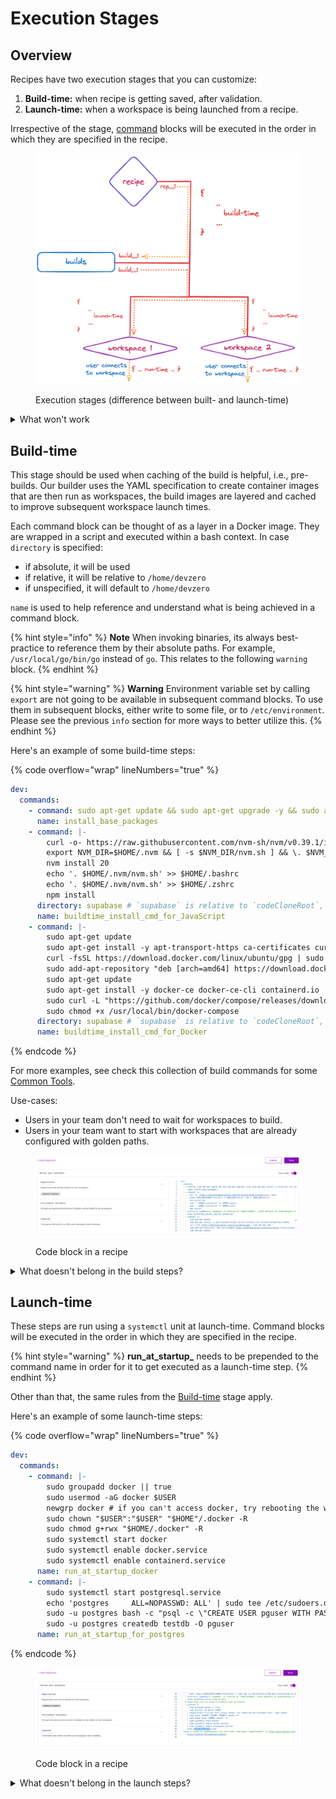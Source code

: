 # Execution Stages

## Overview

Recipes have two execution stages that you can customize:&#x20;

1. **Build-time:** when recipe is getting saved, after validation.
2. **Launch-time:** when a workspace is being launched from a recipe.

Irrespective of the stage, [command](../references/recipe-syntax.md#command) blocks will be executed in the order in which they are specified in the recipe.

<figure><img src="../.gitbook/assets/exec-stages.png" alt=""><figcaption><p>Execution stages (difference between built- and launch-time)</p></figcaption></figure>

<details>

<summary>What won't work</summary>

Anything that requires user-input to proceed. Build- and launch-time steps are executed by processes in a completely headless mode. As such, if your setup command requires user-input or needs to be attached to a TTY, it will unfortunately not work. You will see it get stuck in the logs, and the best you will be able to do is cancel that build.

**Common cases where this is true:**

* Adding `-y` for apt-get operations: `sudo apt-get install -y curl`
* Prepending apt-get operations with `DEBIAN_FRONTEND=noninteractive`: `DEBIAN_FRONTEND=noninteractive sudo apt-get install -y tzdata`

</details>

## Build-time

This stage should be used when caching of the build is helpful, i.e., pre-builds. Our builder uses the YAML specification to create container images that are then run as workspaces, the build images are layered and cached to improve subsequent workspace launch times.&#x20;

Each command block can be thought of as a layer in a Docker image. They are wrapped in a script and executed within a bash context. In case `directory` is specified:

* if absolute, it will be used
* if relative, it will be relative to `/home/devzero`
* if unspecified, it will default to `/home/devzero`

`name` is used to help reference and understand what is being achieved in a command block.

{% hint style="info" %}
**Note** When invoking binaries, its always best-practice to reference them by their absolute paths. For example, `/usr/local/go/bin/go` instead of `go`. This relates to the following `warning` block.
{% endhint %}

{% hint style="warning" %}
**Warning** Environment variable set by calling `export` are not going to be available in subsequent command blocks. To use them in subsequent blocks, either write to some file, or to `/etc/environment`. Please see the previous `info` section for more ways to better utilize this.
{% endhint %}

Here's an example of some build-time steps:

{% code overflow="wrap" lineNumbers="true" %}
```yaml
dev:
  commands:
    - command: sudo apt-get update && sudo apt-get upgrade -y && sudo apt-get install -y unzip tar curl gnupg software-properties-common zip
      name: install_base_packages
    - command: |-
        curl -o- https://raw.githubusercontent.com/nvm-sh/nvm/v0.39.1/install.sh | bash
        export NVM_DIR=$HOME/.nvm && [ -s $NVM_DIR/nvm.sh ] && \. $NVM_DIR/nvm.sh
        nvm install 20
        echo '. $HOME/.nvm/nvm.sh' >> $HOME/.bashrc
        echo '. $HOME/.nvm/nvm.sh' >> $HOME/.zshrc
        npm install
      directory: supabase # `supabase` is relative to `codeCloneRoot`, which defaults to /home/devzero if not specified
      name: buildtime_install_cmd_for_JavaScript
    - command: |-
        sudo apt-get update
        sudo apt-get install -y apt-transport-https ca-certificates curl software-properties-common
        curl -fsSL https://download.docker.com/linux/ubuntu/gpg | sudo apt-key add -
        sudo add-apt-repository "deb [arch=amd64] https://download.docker.com/linux/ubuntu $(lsb_release -cs) stable"
        sudo apt-get update
        sudo apt-get install -y docker-ce docker-ce-cli containerd.io
        sudo curl -L "https://github.com/docker/compose/releases/download/1.29.2/docker-compose-$(uname -s)-$(uname -m)" -o /usr/local/bin/docker-compose
        sudo chmod +x /usr/local/bin/docker-compose
      directory: supabase # `supabase` is relative to `codeCloneRoot`, which defaults to /home/devzero if not specified
      name: buildtime_install_cmd_for_Docker
```
{% endcode %}

For more examples, see check this collection of build commands for some [Common Tools](../references/common-tools).

Use-cases:

* Users in your team don't need to wait for workspaces to build.
* Users in your team want to start with workspaces that are already configured with golden paths.

<figure><img src="../.gitbook/assets/buildtime-in-recipe.png" alt=""><figcaption><p>Code block in a recipe</p></figcaption></figure>

<details>

<summary>What doesn't belong in the build steps? </summary>

Do not use build steps for executing any sort of daemonized process (eg: \`sudo systemctl start ...\`) \
\
While calling operations to kick-off indexing in IDEs is technically feasible in the build-time stage, it's best left to the launch-time stage.

</details>

## Launch-time

These steps are run using a `systemctl` unit at launch-time. Command blocks will be executed in the order in which they are specified in the recipe.

{% hint style="warning" %}
**run\_at\_startup\_** needs to be prepended to the command name in order for it to get executed as a launch-time step.
{% endhint %}

Other than that, the same rules from the [Build-time](exec-stages.md#build-time) stage apply.

Here's an example of some launch-time steps:

{% code overflow="wrap" lineNumbers="true" %}
```yaml
dev:
  commands:
    - command: |-
        sudo groupadd docker || true
        sudo usermod -aG docker $USER
        newgrp docker # if you can't access docker, try rebooting the workspace once: `sudo reboot`
        sudo chown "$USER":"$USER" "$HOME"/.docker -R
        sudo chmod g+rwx "$HOME/.docker" -R
        sudo systemctl start docker
        sudo systemctl enable docker.service
        sudo systemctl enable containerd.service
      name: run_at_startup_docker
    - command: |-
        sudo systemctl start postgresql.service
        echo 'postgres     ALL=NOPASSWD: ALL' | sudo tee /etc/sudoers.d/100-postgres
        sudo -u postgres bash -c "psql -c \"CREATE USER pguser WITH PASSWORD 'test1234';\""
        sudo -u postgres createdb testdb -O pguser
      name: run_at_startup_for_postgres
```
{% endcode %}

<figure><img src="../.gitbook/assets/runtime-in-recipe.png" alt=""><figcaption><p>Code block in a recipe</p></figcaption></figure>

<details>

<summary>What doesn't belong in the launch steps? </summary>

Cacheable steps that make filesystem updates are better placed in the build-time stage

Binaries, files, and interfaces that you expect the user to access as soon as they get into their workspace.

</details>
